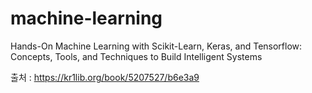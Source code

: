 # machine-learning

Hands-On Machine Learning with Scikit-Learn, Keras, and Tensorflow: Concepts, Tools, and Techniques to Build Intelligent Systems

출처 : https://kr1lib.org/book/5207527/b6e3a9
